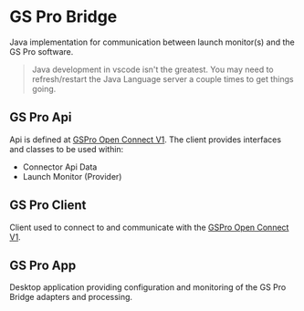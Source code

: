 # GS Pro Bridge

Java implementation for communication between launch monitor(s) and the GS Pro software.

> Java development in vscode isn't the greatest.  You may need to refresh/restart the Java Language server a couple times to get things going. 

## GS Pro Api

Api is defined at [GSPro Open Connect V1](https://gsprogolf.com/GSProConnectV1.html).  The client provides interfaces and classes to be used within:

- Connector Api Data
- Launch Monitor (Provider)

## GS Pro Client

Client used to connect to and communicate with the [GSPro Open Connect V1](https://gsprogolf.com/GSProConnectV1.html).

## GS Pro App

Desktop application providing configuration and monitoring of the GS Pro Bridge adapters and processing.
